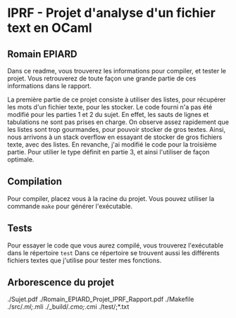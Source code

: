 # IPRF - Projet d'analyse d'un fichier text en OCaml
## Romain EPIARD

Dans ce readme, vous trouverez les informations pour compiler, et tester le projet.
Vous retrouverez de toute façon une grande partie de ces informations dans le rapport.

La première partie de ce projet consiste à utiliser des listes, pour récupérer les mots d'un fichier texte, pour les stocker.
Le code fourni n'a pas été modifié pour les parties 1 et 2 du sujet. En effet, les sauts de lignes et tabulations ne sont pas prises en charge.
On observe assez rapidement que les listes sont trop gourmandes, pour pouvoir stocker de gros textes. Ainsi, nous arrivons à un stack overflow en essayant de stocker de gros fichiers texte, avec des listes.
En revanche, j'ai modifié le code pour la troisième partie. Pour utilier le type définit en partie 3, et ainsi l'utiliser de façon optimale.

## Compilation

Pour compiler, placez vous à la racine du projet.
Vous pouvez utiliser la commande ```make``` pour générer l'exécutable.

## Tests

Pour essayer le code que vous aurez compilé, vous trouverez l'exécutable dans le répertoire ```test```
Dans ce répertoire se trouvent aussi les différents fichiers textes que j'utilise pour tester mes fonctions.

## Arborescence du projet

 ./Sujet.pdf
 ./Romain_EPIARD_Projet_IPRF_Rapport.pdf
 ./Makefile
 ./src/*.ml;*.mli
 ./_build/*.cmo;*.cmi
 ./test/<executable>;*.txt